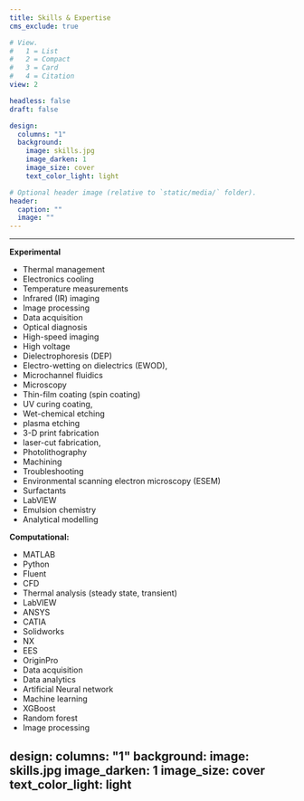 ```yaml
---
title: Skills & Expertise
cms_exclude: true

# View.
#   1 = List
#   2 = Compact
#   3 = Card
#   4 = Citation
view: 2

headless: false
draft: false

design:
  columns: "1"
  background:
    image: skills.jpg
    image_darken: 1
    image_size: cover
    text_color_light: light

# Optional header image (relative to `static/media/` folder).
header:
  caption: ""
  image: ""
---
```


---
**Experimental**
* Thermal management
* Electronics cooling
* Temperature measurements
* Infrared (IR) imaging
* Image processing
* Data acquisition
* Optical diagnosis 
* High-speed imaging
* High voltage 
* Dielectrophoresis (DEP)
* Electro-wetting on dielectrics (EWOD), 
* Microchannel fluidics
* Microscopy
* Thin-film coating (spin coating)
* UV curing coating, 
* Wet-chemical etching
* plasma etching
* 3-D print fabrication
* laser-cut fabrication, 
* Photolithography 
* Machining
* Troubleshooting
* Environmental scanning electron microscopy (ESEM)
* Surfactants
* LabVIEW
* Emulsion chemistry
* Analytical modelling

**Computational:**
* MATLAB
* Python
* Fluent
* CFD
* Thermal analysis (steady state, transient)  
* LabVIEW
* ANSYS
* CATIA
* Solidworks
* NX
* EES
* OriginPro
* Data acquisition
* Data analytics
* Artificial Neural network
* Machine learning
* XGBoost
* Random forest
* Image processing 

design:
  columns: "1"
  background:
    image: skills.jpg
    image_darken: 1
    image_size: cover
    text_color_light: light
---

